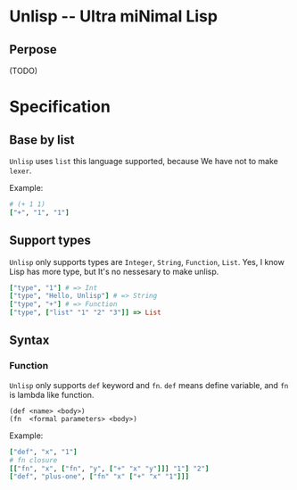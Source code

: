 # Unlisp -- Ultra miNimal Lisp

## Perpose

(TODO)

# Specification

## Base by list

`Unlisp` uses `list` this language supported, because We have not to make `lexer`.

Example:

```rb
# (+ 1 1)
["+", "1", "1"]
```

## Support types

`Unlisp` only supports types are `Integer`, `String`, `Function`, `List`. Yes, I know Lisp has more type, but It's no nessesary to make unlisp.

```rb
["type", "1"] # => Int
["type", "Hello, Unlisp"] # => String
["type", "+"] # => Function
["type", ["list" "1" "2" "3"]] => List
```

## Syntax

### Function

`Unlisp` only supports `def` keyword and `fn`. `def` means define variable, and `fn` is lambda like function.

```
(def <name> <body>)
(fn  <formal parameters> <body>)
```

Example:

```rb
["def", "x", "1"]
# fn closure
[["fn", "x", ["fn", "y", ["+" "x" "y"]]] "1"] "2"]
["def", "plus-one", ["fn" "x" ["+" "x" "1"]]]
```
